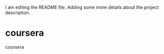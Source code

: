 I am editing the README file. Adding some more details about the project description.
# coursera
coursera
